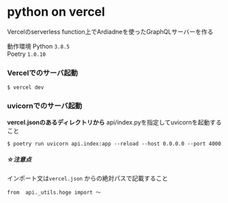 # python on vercel

Vercelのserverless function上でArdiadneを使ったGraphQLサーバーを作る

動作環境
Python `3.8.5`  
Poetry `1.0.10`


### Vercelでのサーバ起動
```
$ vercel dev
```
### uvicornでのサーバ起動
**vercel.jsonのあるディレクトリから** api/index.pyを指定してuvicornを起動すること
```
$ poetry run uvicorn api.index:app --reload --host 0.0.0.0 --port 4000
```



##### ☆注意点  
インポート文は`vercel.json` からの絶対パスで記載すること  
```
from  api._utils.hoge import 〜
```
